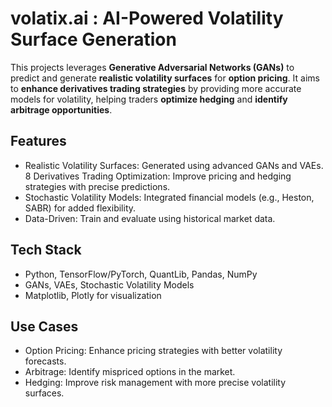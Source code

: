 
# __volatix.ai : AI-Powered Volatility Surface Generation__

This projects leverages __Generative Adversarial Networks (GANs)__ to predict and generate __realistic volatility surfaces__ for __option pricing__. It aims to __enhance derivatives trading strategies__ by providing more accurate models for volatility, helping traders __optimize hedging__ and __identify arbitrage opportunities__.

## __Features__
* Realistic Volatility Surfaces: Generated using advanced GANs and VAEs.
8 Derivatives Trading Optimization: Improve pricing and hedging strategies with precise predictions.
* Stochastic Volatility Models: Integrated financial models (e.g., Heston, SABR) for added flexibility.
* Data-Driven: Train and evaluate using historical market data.

## __Tech Stack__
* Python, TensorFlow/PyTorch, QuantLib, Pandas, NumPy
* GANs, VAEs, Stochastic Volatility Models
* Matplotlib, Plotly for visualization

## __Use Cases__
* Option Pricing: Enhance pricing strategies with better volatility forecasts.
* Arbitrage: Identify mispriced options in the market.
* Hedging: Improve risk management with more precise volatility surfaces.


